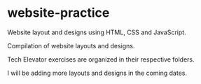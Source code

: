 # website-practice
Website layout and designs using HTML, CSS and JavaScript.


Compilation of website layouts and designs.

Tech Elevator exercises are organized in their respective folders.



I will be adding more layouts and designs in the coming dates.

